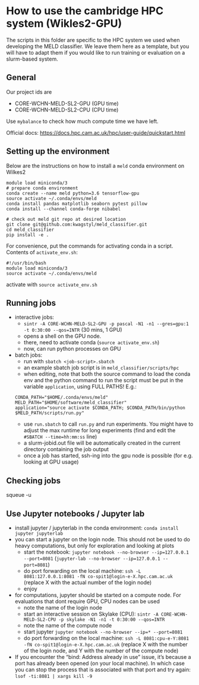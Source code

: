 # How to use the cambridge HPC system (Wikles2-GPU)

The scripts in this folder are specific to the HPC system we used when developing the MELD classifier.
We leave them here as a template, but you will have to adapt them if you would like to run training or evaluation on a slurm-based system.

## General
Our project ids are
- CORE-WCHN-MELD-SL2-GPU (GPU time)
- CORE-WCHN-MELD-SL2-CPU (CPU time)

Use `mybalance` to check how much compute time we have left.

Official docs: https://docs.hpc.cam.ac.uk/hpc/user-guide/quickstart.html

## Setting up the environment
Below are the instructions on how to install a `meld` conda environment on Wilkes2

```
module load miniconda/3
# prepare conda environment
conda create --name meld python=3.6 tensorflow-gpu
source activate ~/.conda/envs/meld
conda install pandas matplotlib seaborn pytest pillow
conda install --channel conda-forge nibabel

# check out meld git repo at desired location
git clone git@github.com:kwagstyl/meld_classifier.git
cd meld_classifier
pip install -e .

```
For convenience, put the commands for activating conda in a script.
Contents of `activate_env.sh`:
```
#!/usr/bin/bash
module load miniconda/3
source activate ~/.conda/envs/meld
```
activate with `source activate_env.sh`

## Running jobs
- interactive jobs:
    - `sintr -A CORE-WCHN-MELD-SL2-GPU -p pascal -N1 -n1 --gres=gpu:1 -t 0:30:00 --qos=INTR` (30 mins, 1 GPU)
    - opens a shell on the GPU node.
    - there, need to activate conda (`source activate_env.sh`) 
    - now, can run python processes on GPU
- batch jobs:
    - run with `sbatch <job-script>.sbatch`
    - an example sbatch job script is in `meld_classifier/scripts/hpc`
    - when editing, note that both the source command to load the conda env and the python command to run the script must be put in the variable `application`, using FULL PATHS! E.g.:
	```
	CONDA_PATH="$HOME/.conda/envs/meld"
	MELD_PATH="$HOME/software/meld_classifier"
	application="source activate $CONDA_PATH; $CONDA_PATH/bin/python $MELD_PATH/scripts/run.py"
	```
	- use `run.sbatch` to call `run.py` and run experiments. You might have to adjust the max runtime for long experiments (find and edit the `#SBATCH --time=hh:mm:ss` line)
	- a slurm-jobid.out file will be automatically created in the current directory containing the job output
	- once a job has started, ssh-ing into the gpu node is possible (for e.g. looking at GPU usage)

## Checking jobs
squeue -u <user-name>

## Use Jupyter notebooks / Jupyter lab
- install jupyter / jupyterlab in the conda environment: `conda install jupyter jupyterlab`
- you can start a jupyter on the login node. This should not be used to do heavy computations, but only for exploration and looking at plots
	- start the notebook: `jupyter notebook --no-browser --ip=127.0.0.1 --port=8081` (`jupyter-lab --no-browser --ip=127.0.0.1 --port=8081`)
	- do port forwarding on the local machine: `ssh -L 8081:127.0.0.1:8081 -fN co-spit1@login-e-X.hpc.cam.ac.uk` (replace X with the actual number of the login node)
	- enjoy
- for computations, jupyter should be started on a compute node. For evaluations that dont require GPU, CPU nodes can be used
	- note the name of the login node 
	- start an interactive session on Skylake (CPU): `sintr -A CORE-WCHN-MELD-SL2-CPU -p skylake -N1 -n1 -t 0:30:00 --qos=INTR`
	- note the name of the compute node
	- start jupyter `jupyter notebook --no-browser --ip=* --port=8081`
	- do port forwarding on the local machine: `ssh -L 8081:cpu-e-Y:8081 -fN co-spit1@login-e-X.hpc.cam.ac.uk` (replace X with the number of the login node, and Y with the number of the compute node)
- If you encounter the “bind: Address already in use” issue, it’s because a port has already been opened (on your local machine). In which case you can stop the process that is associated with that port and try again: `lsof -ti:8081 | xargs kill -9`


